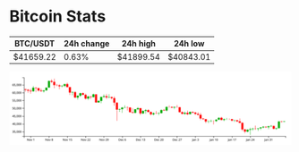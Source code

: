 # Bitcoin Stats

BTC/USDT|24h change|24h high|24h low|
|---|---|---|---|
|$41659.22|0.63%|$41899.54|$40843.01|

<img src="./chart.svg">
